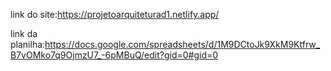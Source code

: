 link do site:https://projetoarquiteturad1.netlify.app/

link da planilha:https://docs.google.com/spreadsheets/d/1M9DCtoJk9XkM9Ktfrw_B7vOMko7q9OjmzU7_-6pMBuQ/edit?gid=0#gid=0
